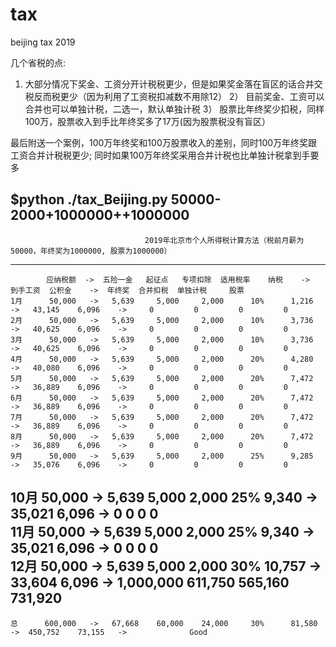# tax
beijing tax 2019

几个省税的点:
1)  大部分情况下奖金、工资分开计税税更少，但是如果奖金落在盲区的话合并交税反而税更少（因为利用了工资税扣减数不用除12）
2） 目前奖金、工资可以合并也可以单独计税，二选一，默认单独计税
3） 股票比年终奖少扣税，同样100万，股票收入到手比年终奖多了17万(因为股票税没有盲区）

最后附送一个案例，100万年终奖和100万股票收入的差别，同时100万年终奖跟工资合并计税税更少; 同时如果100万年终奖采用合并计税也比单独计税拿到手要多

$python ./tax_Beijing.py 50000-2000+1000000++1000000
--------------------------------------------------------------------------------------------------------------------------------------------
                                  2019年北京市个人所得税计算方法（税前月薪为 50000，年终奖为1000000, 股票为1000000）
--------------------------------------------------------------------------------------------------------------------------------------------
            应纳税额  ->  五险一金   起征点   专项扣除  适用税率    纳税    ->  到手工资  公积金    ->  年终奖  合并扣税  单独计税     股票
    1月      50,000   ->   5,639     5,000     2,000      10%      1,216    ->   43,145    6,096    ->     0         0         0         0     
    2月      50,000   ->   5,639     5,000     2,000      10%      3,736    ->   40,625    6,096    ->     0         0         0         0     
    3月      50,000   ->   5,639     5,000     2,000      10%      3,736    ->   40,625    6,096    ->     0         0         0         0     
    4月      50,000   ->   5,639     5,000     2,000      20%      4,280    ->   40,080    6,096    ->     0         0         0         0     
    5月      50,000   ->   5,639     5,000     2,000      20%      7,472    ->   36,889    6,096    ->     0         0         0         0     
    6月      50,000   ->   5,639     5,000     2,000      20%      7,472    ->   36,889    6,096    ->     0         0         0         0     
    7月      50,000   ->   5,639     5,000     2,000      20%      7,472    ->   36,889    6,096    ->     0         0         0         0     
    8月      50,000   ->   5,639     5,000     2,000      20%      7,472    ->   36,889    6,096    ->     0         0         0         0     
    9月      50,000   ->   5,639     5,000     2,000      25%      9,285    ->   35,076    6,096    ->     0         0         0         0     
   10月      50,000   ->   5,639     5,000     2,000      25%      9,340    ->   35,021    6,096    ->     0         0         0         0     
   11月      50,000   ->   5,639     5,000     2,000      25%      9,340    ->   35,021    6,096    ->     0         0         0         0     
   12月      50,000   ->   5,639     5,000     2,000      30%      10,757   ->   33,604    6,096    -> 1,000,000  611,750   565,160   731,920  
--------------------------------------------------------------------------------------------------------------------------------------------
    总      600,000   ->   67,668    60,000    24,000     30%      81,580   ->  450,752    73,155   ->              Good             



